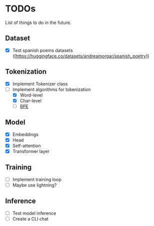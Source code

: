# TODOs

List of things to do in the future.

## Dataset

- [x] Test spanish poems datasets ([https://huggingface.co/datasets/andreamorgar/spanish_poetry])

## Tokenization

- [x] Implement Tokenizer class
- [ ] Implement algorithms for tokenization
  - [x] Word-level
  - [x] Char-level
  - [ ] [BPE](https://en.wikipedia.org/wiki/Byte-pair_encoding)

## Model

- [x] Embeddings
- [x] Head
- [x] Self-attention
- [x] Transformer layer

## Training

- [ ] Implement training loop
- [ ] Maybe use lightning?

## Inference

- [ ] Test model inference
- [ ] Create a CLI chat
